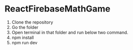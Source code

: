 # ReactFirebaseMathGame

1) Clone the repository
2) Go the folder
3) Open terminal in that folder and run below two command.
4) npm install
5) npm run dev
